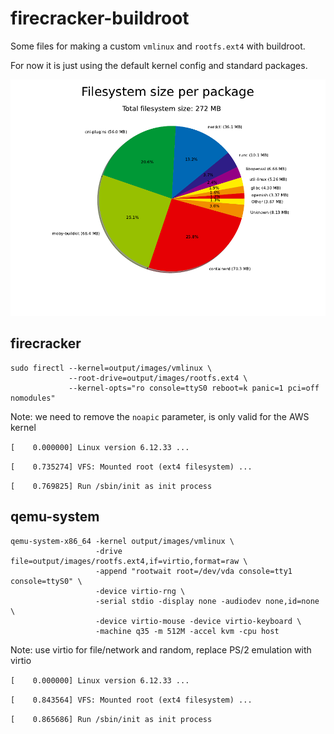 # firecracker-buildroot

Some files for making a custom `vmlinux` and `rootfs.ext4` with buildroot.

For now it is just using the default kernel config and standard packages.

![graph size](graph-size.png)

## firecracker

```shell
sudo firectl --kernel=output/images/vmlinux \
             --root-drive=output/images/rootfs.ext4 \
             --kernel-opts="ro console=ttyS0 reboot=k panic=1 pci=off nomodules"
```

Note: we need to remove the `noapic` parameter, is only valid for the AWS kernel

`[    0.000000] Linux version 6.12.33 ...`

`[    0.735274] VFS: Mounted root (ext4 filesystem) ...`

`[    0.769825] Run /sbin/init as init process`

## qemu-system

```shell
qemu-system-x86_64 -kernel output/images/vmlinux \
                   -drive file=output/images/rootfs.ext4,if=virtio,format=raw \
                   -append "rootwait root=/dev/vda console=tty1 console=ttyS0" \
                   -device virtio-rng \
                   -serial stdio -display none -audiodev none,id=none \
                   -device virtio-mouse -device virtio-keyboard \
                   -machine q35 -m 512M -accel kvm -cpu host
```

Note: use virtio for file/network and random, replace PS/2 emulation with virtio

`[    0.000000] Linux version 6.12.33 ...`

`[    0.843564] VFS: Mounted root (ext4 filesystem) ...`

`[    0.865686] Run /sbin/init as init process`
